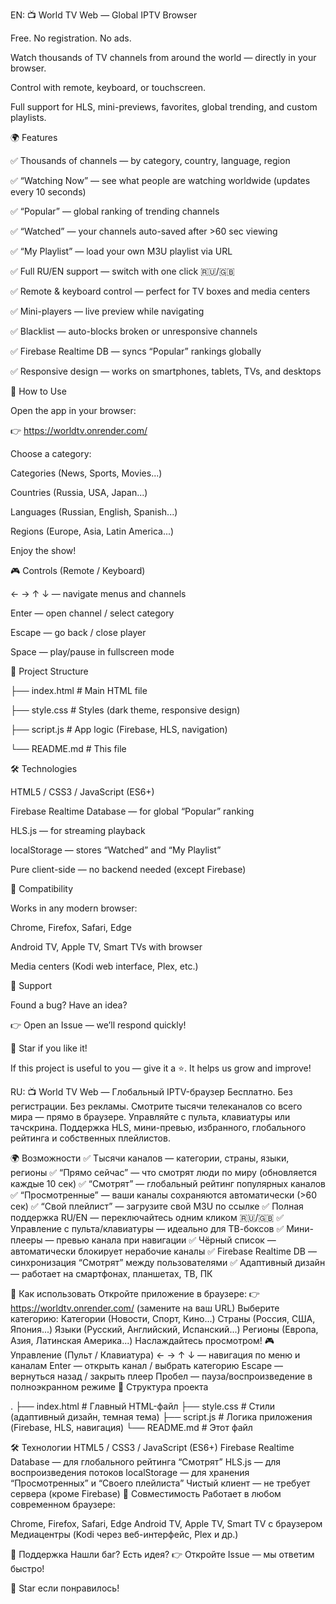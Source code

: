 EN: 
📺 World TV Web — Global IPTV Browser

Free. No registration. No ads.

Watch thousands of TV channels from around the world — directly in your browser.

Control with remote, keyboard, or touchscreen.

Full support for HLS, mini-previews, favorites, global trending, and custom playlists. 

🌍 Features

✅ Thousands of channels — by category, country, language, region

✅ “Watching Now” — see what people are watching worldwide (updates every 10 seconds)

✅ “Popular” — global ranking of trending channels

✅ “Watched” — your channels auto-saved after >60 sec viewing

✅ “My Playlist” — load your own M3U playlist via URL

✅ Full RU/EN support — switch with one click 🇷🇺/🇬🇧

✅ Remote & keyboard control — perfect for TV boxes and media centers

✅ Mini-players — live preview while navigating

✅ Blacklist — auto-blocks broken or unresponsive channels

✅ Firebase Realtime DB — syncs “Popular” rankings globally

✅ Responsive design — works on smartphones, tablets, TVs, and desktops

🚀 How to Use

Open the app in your browser:

👉 https://worldtv.onrender.com/

Choose a category:

Categories (News, Sports, Movies...)

Countries (Russia, USA, Japan...)

Languages (Russian, English, Spanish...)

Regions (Europe, Asia, Latin America...)

Enjoy the show!

🎮 Controls (Remote / Keyboard)

← → ↑ ↓ — navigate menus and channels

Enter — open channel / select category

Escape — go back / close player

Space — play/pause in fullscreen mode

📂 Project Structure

├── index.html          # Main HTML file

├── style.css           # Styles (dark theme, responsive design)

├── script.js           # App logic (Firebase, HLS, navigation)

└── README.md           # This file

🛠️ Technologies

HTML5 / CSS3 / JavaScript (ES6+)

Firebase Realtime Database — for global “Popular” ranking

HLS.js — for streaming playback

localStorage — stores “Watched” and “My Playlist”

Pure client-side — no backend needed (except Firebase)

📲 Compatibility

Works in any modern browser:


Chrome, Firefox, Safari, Edge

Android TV, Apple TV, Smart TVs with browser

Media centers (Kodi web interface, Plex, etc.)

💬 Support

Found a bug? Have an idea?

👉 Open an Issue — we’ll respond quickly!

🌟 Star if you like it!

If this project is useful to you — give it a ⭐️. It helps us grow and improve!

RU: 📺 World TV Web — Глобальный IPTV-браузер
Бесплатно. Без регистрации. Без рекламы.
Смотрите тысячи телеканалов со всего мира — прямо в браузере.
Управляйте с пульта, клавиатуры или тачскрина.
Поддержка HLS, мини-превью, избранного, глобального рейтинга и собственных плейлистов. 

🌍 Возможности
✅ Тысячи каналов — категории, страны, языки, регионы
✅ “Прямо сейчас” — что смотрят люди по миру (обновляется каждые 10 сек)
✅ “Смотрят” — глобальный рейтинг популярных каналов
✅ “Просмотренные” — ваши каналы сохраняются автоматически (>60 сек)
✅ “Свой плейлист” — загрузите свой M3U по ссылке
✅ Полная поддержка RU/EN — переключайтесь одним кликом 🇷🇺/🇬🇧
✅ Управление с пульта/клавиатуры — идеально для ТВ-боксов
✅ Мини-плееры — превью канала при навигации
✅ Чёрный список — автоматически блокирует нерабочие каналы
✅ Firebase Realtime DB — синхронизация “Смотрят” между пользователями
✅ Адаптивный дизайн — работает на смартфонах, планшетах, ТВ, ПК

🚀 Как использовать
Откройте приложение в браузере:
👉 https://worldtv.onrender.com/ (замените на ваш URL)
Выберите категорию:
Категории (Новости, Спорт, Кино...)
Страны (Россия, США, Япония...)
Языки (Русский, Английский, Испанский...)
Регионы (Европа, Азия, Латинская Америка...)
Наслаждайтесь просмотром!
🎮 Управление (Пульт / Клавиатура)
← → ↑ ↓ — навигация по меню и каналам
Enter — открыть канал / выбрать категорию
Escape — вернуться назад / закрыть плеер
Пробел — пауза/воспроизведение в полноэкранном режиме
📂 Структура проекта

.
├── index.html          # Главный HTML-файл
├── style.css           # Стили (адаптивный дизайн, темная тема)
├── script.js           # Логика приложения (Firebase, HLS, навигация)
└── README.md           # Этот файл

🛠️ Технологии
HTML5 / CSS3 / JavaScript (ES6+)
Firebase Realtime Database — для глобального рейтинга “Смотрят”
HLS.js — для воспроизведения потоков
localStorage — для хранения “Просмотренных” и “Своего плейлиста”
Чистый клиент — не требует сервера (кроме Firebase)
📲 Совместимость
Работает в любом современном браузере:

Chrome, Firefox, Safari, Edge
Android TV, Apple TV, Smart TV с браузером
Медиацентры (Kodi через веб-интерфейс, Plex и др.)

💬 Поддержка
Нашли баг? Есть идея?
👉 Откройте Issue — мы ответим быстро!

🌟 Star если понравилось!
